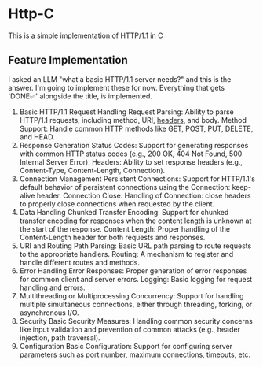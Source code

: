 # Http-C
This is a simple implementation of HTTP/1.1 in C

## Feature Implementation
I asked an LLM "what a basic HTTP/1.1 server needs?" and this is the answer. I'm going to implement these for now. Everything that gets 'DONE✅' alongside the title, is implemented.
1. Basic HTTP/1.1 Request Handling
    Request Parsing: Ability to parse HTTP/1.1 requests, including method, URI, [headers](./HeaderParsingGuide.md), and body.
    Method Support: Handle common HTTP methods like GET, POST, PUT, DELETE, and HEAD.
2. Response Generation
    Status Codes: Support for generating responses with common HTTP status codes (e.g., 200 OK, 404 Not Found, 500 Internal Server Error).
    Headers: Ability to set response headers (e.g., Content-Type, Content-Length, Connection).
3. Connection Management
    Persistent Connections: Support for HTTP/1.1's default behavior of persistent connections using the Connection: keep-alive header.
    Connection Close: Handling of Connection: close headers to properly close connections when requested by the client.
4. Data Handling
    Chunked Transfer Encoding: Support for chunked transfer encoding for responses when the content length is unknown at the start of the response.
    Content Length: Proper handling of the Content-Length header for both requests and responses.
5. URI and Routing
    Path Parsing: Basic URL path parsing to route requests to the appropriate handlers.
    Routing: A mechanism to register and handle different routes and methods.
6. Error Handling
    Error Responses: Proper generation of error responses for common client and server errors.
    Logging: Basic logging for request handling and errors.
7. Multithreading or Multiprocessing
    Concurrency: Support for handling multiple simultaneous connections, either through threading, forking, or asynchronous I/O.
8. Security
    Basic Security Measures: Handling common security concerns like input validation and prevention of common attacks (e.g., header injection, path traversal).
9. Configuration
    Basic Configuration: Support for configuring server parameters such as port number, maximum connections, timeouts, etc.